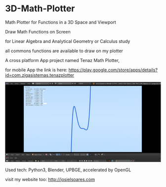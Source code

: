 # 3D-Math-Plotter
Math Plotter for Functions in a 3D Space and Viewport

Draw Math Functions on Screen

for Linear Algebra and Analytical Geometry or Calculus study

all commons functions are available to draw on my plotter

A cross platform App project named Tenaz Math Plotter, 

for mobile App the link is here: https://play.google.com/store/apps/details?id=com.zigasistemas.tenazplotter

![Screenshot](details.jpg)

Used tech: Python3, Blender, UPBGE, accelerated by OpenGL

visit my website too: http://josielsoares.com
